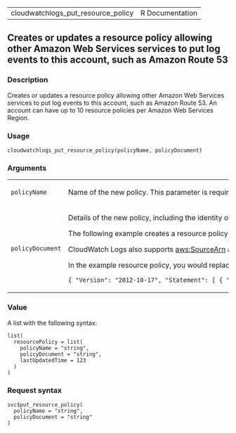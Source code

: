 <table style="width: 100%;">
<tbody>
<tr class="odd">
<td>cloudwatchlogs_put_resource_policy</td>
<td style="text-align: right;">R Documentation</td>
</tr>
</tbody>
</table>

## Creates or updates a resource policy allowing other Amazon Web Services services to put log events to this account, such as Amazon Route 53

### Description

Creates or updates a resource policy allowing other Amazon Web Services
services to put log events to this account, such as Amazon Route 53. An
account can have up to 10 resource policies per Amazon Web Services
Region.

### Usage

    cloudwatchlogs_put_resource_policy(policyName, policyDocument)

### Arguments

<table>
<colgroup>
<col style="width: 35%" />
<col style="width: 65%" />
</colgroup>
<tbody>
<tr class="odd">
<td><code
id="cloudwatchlogs_put_resource_policy_:_policyName">policyName</code></td>
<td><p>Name of the new policy. This parameter is required.</p></td>
</tr>
<tr class="even">
<td><code
id="cloudwatchlogs_put_resource_policy_:_policyDocument">policyDocument</code></td>
<td><p>Details of the new policy, including the identity of the
principal that is enabled to put logs to this account. This is formatted
as a JSON string. This parameter is required.</p>
<p>The following example creates a resource policy enabling the Route 53
service to put DNS query logs in to the specified log group. Replace
<code>"logArn"</code> with the ARN of your CloudWatch Logs resource,
such as a log group or log stream.</p>
<p>CloudWatch Logs also supports <a
href="https://docs.aws.amazon.com/IAM/latest/UserGuide/reference_policies_condition-keys.html#condition-keys-sourcearn">aws:SourceArn</a>
and <a
href="https://docs.aws.amazon.com/IAM/latest/UserGuide/reference_policies_condition-keys.html#condition-keys-sourceaccount">aws:SourceAccount</a>
condition context keys.</p>
<p>In the example resource policy, you would replace the value of
<code>SourceArn</code> with the resource making the call from Route 53
to CloudWatch Logs. You would also replace the value of
<code>SourceAccount</code> with the Amazon Web Services account ID
making that call.</p>
<p><code
style="white-space: pre;">⁠{ "Version": "2012-10-17", "Statement": [ { "Sid": "Route53LogsToCloudWatchLogs", "Effect": "Allow", "Principal": { "Service": [ "route53.amazonaws.com" ] }, "Action": "logs:PutLogEvents", "Resource": "logArn", "Condition": { "ArnLike": { "aws:SourceArn": "myRoute53ResourceArn" }, "StringEquals": { "aws:SourceAccount": "myAwsAccountId" } } } ] }⁠</code></p></td>
</tr>
</tbody>
</table>

### Value

A list with the following syntax:

    list(
      resourcePolicy = list(
        policyName = "string",
        policyDocument = "string",
        lastUpdatedTime = 123
      )
    )

### Request syntax

    svc$put_resource_policy(
      policyName = "string",
      policyDocument = "string"
    )
